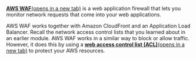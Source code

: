 
[**AWS WAF**(opens in a new tab)](https://aws.amazon.com/waf) is a web application firewall that lets you monitor network requests that come into your web applications. 

AWS WAF works together with Amazon CloudFront and an Application Load Balancer. Recall the network access control lists that you learned about in an earlier module. AWS WAF works in a similar way to block or allow traffic. However, it does this by using a [**web access control list (ACL)**(opens in a new tab)](https://docs.aws.amazon.com/waf/latest/developerguide/web-acl.html) to protect your AWS resources.

